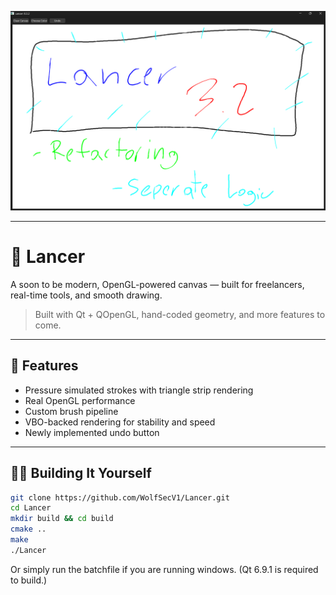 <!-- Screenshot -->
<p align="center">
  <img src="assets/screenshot.png" alt="App Screenshot" width="700"/>
</p>

---

# 🎨 Lancer

A soon to be modern, OpenGL-powered canvas — built for freelancers, real-time tools, and smooth drawing.

> Built with Qt + QOpenGL, hand-coded geometry, and more features to come.

---

## 🚀 Features

- Pressure simulated strokes with triangle strip rendering
- Real OpenGL performance
- Custom brush pipeline
- VBO-backed rendering for stability and speed
- Newly implemented undo button

---

## 🧑‍💻 Building It Yourself

```bash
git clone https://github.com/WolfSecV1/Lancer.git
cd Lancer
mkdir build && cd build
cmake ..
make
./Lancer
```

Or simply run the batchfile if you are running windows. (Qt 6.9.1 is required to build.)
